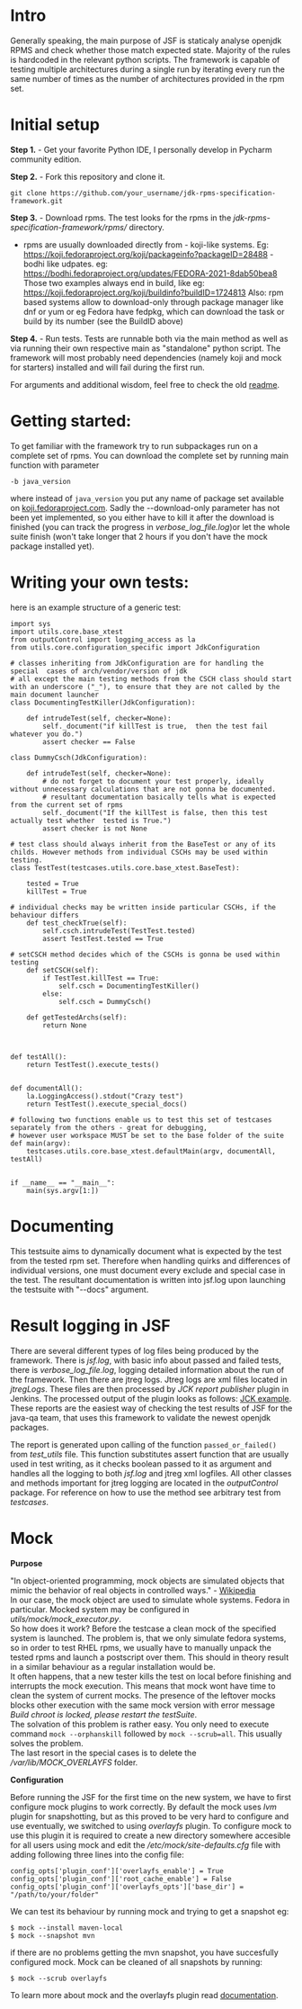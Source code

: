 # Intro

Generally speaking, the main purpose of JSF is staticaly analyse openjdk RPMS and check whether those match expected state. Majority of the rules is hardcoded in the relevant python scripts.
The framework is capable of testing multiple architectures during a single run by iterating every run the same number of times as the number of architectures provided in the rpm set.
# Initial setup

**Step 1.** - Get your favorite Python IDE, I personally develop in Pycharm community edition.

**Step 2.** - Fork this repository and clone it.

```
git clone https://github.com/your_username/jdk-rpms-specification-framework.git
```

**Step 3.** - Download rpms. The test looks for the rpms in the *jdk-rpms-specification-framework/rpms/* directory.
- rpms are usually downloaded directly from
            -  koji-like systems. Eg: https://koji.fedoraproject.org/koji/packageinfo?packageID=28488
            - bodhi like udpates. eg: https://bodhi.fedoraproject.org/updates/FEDORA-2021-8dab50bea8
            Those two examples always end in build, like eg: https://koji.fedoraproject.org/koji/buildinfo?buildID=1724813
          Also:
           rpm based systems allow to download-only through package manager like dnf or yum
           or eg Fedora have fedpkg, which can download the task or build by its number (see the BuildID above)

**Step 4.** - Run tests. Tests are runnable both via the main method as well as via running their own respective main as "standalone" python script. The framework will most probably need dependencies (namely koji and mock for starters) installed and will fail during the first run.

For arguments and additional wisdom, feel free to check the old [readme](https://github.com/andrlos/jdk-rpms-specification-framework/blob/master/readme-old).

# Getting started:

To get familiar with the framework try to run subpackages run on a complete set of rpms. You can download the complete set by running main function with parameter
```
-b java_version
```
where instead of `java_version` you put any name of package set available on [koji.fedoraproject.com](koji.fedoraproject.com).
Sadly the --download-only parameter has not been yet implemented, so you either have to kill it after the download is finished (you can track the progress in *verbose_log_file.log*)or let the whole suite finish (won't take longer that 2 hours if you don't have the mock package installed yet).

# Writing your own tests:
here is an example structure of a generic test:
```
import sys
import utils.core.base_xtest
from outputControl import logging_access as la
from utils.core.configuration_specific import JdkConfiguration

# classes inheriting from JdkConfiguration are for handling the special  cases of arch/vendor/version of jdk
# all except the main testing methods from the CSCH class should start with an underscore ("_"), to ensure that they are not called by the main document launcher 
class DocumentingTestKiller(JdkConfiguration):

    def intrudeTest(self, checker=None):
        self._document("if killTest is true,  then the test fail whatever you do.")
        assert checker == False

class DummyCsch(JdkConfiguration):

    def intrudeTest(self, checker=None):
        # do not forget to document your test properly, ideally without unnecessary calculations that are not gonna be documented.
        # resultant documentation basically tells what is expected from the current set of rpms
        self._document("If the killTest is false, then this test actually test whether  tested is True.")
        assert checker is not None

# test class should always inherit from the BaseTest or any of its childs. However methods from individual CSCHs may be used within testing.
class TestTest(testcases.utils.core.base_xtest.BaseTest):

    tested = True
    killTest = True

# individual checks may be written inside particular CSCHs, if the behaviour differs
    def test_checkTrue(self):
        self.csch.intrudeTest(TestTest.tested)
        assert TestTest.tested == True

# setCSCH method decides which of the CSCHs is gonna be used within testing
    def setCSCH(self):
        if TestTest.killTest == True:
            self.csch = DocumentingTestKiller()
        else:
            self.csch = DummyCsch()

    def getTestedArchs(self):
        return None



def testAll():
    return TestTest().execute_tests()


def documentAll():
    la.LoggingAccess().stdout("Crazy test")
    return TestTest().execute_special_docs()

# following two functions enable us to test this set of testcases separately from the others - great for debugging, 
# however user workspace MUST be set to the base folder of the suite
def main(argv):
    testcases.utils.core.base_xtest.defaultMain(argv, documentAll, testAll)


if __name__ == "__main__":
    main(sys.argv[1:])
```

# Documenting
This testsuite aims to dynamically document what is expected by the test from the tested rpm set. Therefore when handling quirks and differences of individual versions, one must document every exclude and special case in the test.
The resultant documentation is written into jsf.log upon launching the testsuite with "--docs" argument.
# Result logging in JSF
There are several different types of log files being produced by the framework. There is *jsf.log*, with basic info about passed and failed tests, there is *verbose_log_file.log*, logging detailed information about the run of the framework. Then there are jtreg logs.
Jtreg logs are xml files located in *jtregLogs*. These files are then processed by *JCK report publisher* plugin in Jenkins. The processed output of the plugin looks as follows:
[JCK example](readme-images/JCK-plugin-example.png). These reports are the easiest way of checking the test results of JSF for the java-qa team, that uses this framework to validate the newest openjdk packages.

The report is generated upon calling of the function `passed_or_failed()` from *test_utils* file. This function substitutes assert function that are usually used in test writing, as it checks boolean passed to 
it as argument and handles all the logging to both *jsf.log* and jtreg xml logfiles. All other classes and methods important for jtreg logging are located in the *outputControl* package. For reference on how to 
use the method see arbitrary test from *testcases*.

# Mock

**Purpose**

"In object-oriented programming, mock objects are simulated objects that mimic the behavior of real objects in controlled ways." - [Wikipedia](https://en.wikipedia.org/wiki/Mock_object) \
In our case, the mock object are used to simulate whole systems. Fedora in particular. Mocked system may be configured in *utils/mock/mock_executor.py*. \
So how does it work? Before the testcase a clean mock of the specified system is launched. The problem is, that we only simulate fedora systems, so in order to test RHEL rpms, we usually have to manually unpack the tested rpms and launch a postscript over them. This should in theory result in a similar behaviour as a regular installation would be. \
It often happens, that a new tester kills the test on local before finishing and interrupts the mock execution. This means that mock wont have time to clean the system of current mocks. The presence of the leftover mocks blocks other execution with the same mock version with error message *Build chroot is locked, please restart the testSuite*. \
The solvation of this problem is rather easy. You only need to execute command ```mock --orphanskill``` followed by ```mock --scrub=all```. This usually solves the problem. \
The last resort in the special cases is to delete the */var/lib/MOCK_OVERLAYFS* folder.

**Configuration**

Before running the JSF for the first time on the new system, we have to first configure mock plugins to work correctly. By default the mock uses *lvm* plugin for snapshotting, but as this proved to be very hard to configure and use eventually, we switched to using *overlayfs* plugin. 
To configure mock to use this plugin it is required to create a new directory somewhere accesible for all users using mock and edit the */etc/mock/site-defaults.cfg* file with adding following three lines into the config file:
```
config_opts['plugin_conf']['overlayfs_enable'] = True
config_opts['plugin_conf']['root_cache_enable'] = False
config_opts['plugin_conf']['overlayfs_opts']['base_dir'] = "/path/to/your/folder"
```
We can test its behaviour by running mock and trying to get a snapshot eg: 
```
$ mock --install maven-local
$ mock --snapshot mvn
```
if there are no problems getting the mvn snapshot, you have succesfully configured mock. Mock can be cleaned of all snapshots by running:
```
$ mock --scrub overlayfs
```
To learn more about mock and the overlayfs plugin read [documentation](https://rpm-software-management.github.io/mock/).
